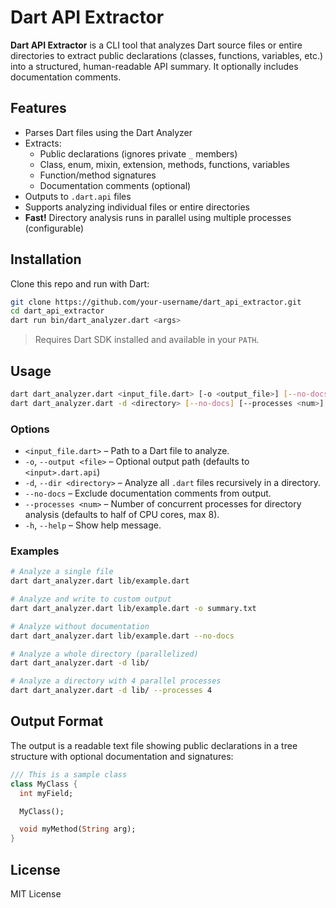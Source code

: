 # Dart API Extractor

**Dart API Extractor** is a CLI tool that analyzes Dart source files or entire directories to extract public declarations (classes, functions, variables, etc.) into a structured, human-readable API summary. It optionally includes documentation comments.

## Features

- Parses Dart files using the Dart Analyzer
- Extracts:
  - Public declarations (ignores private `_` members)
  - Class, enum, mixin, extension, methods, functions, variables
  - Function/method signatures
  - Documentation comments (optional)
- Outputs to `.dart.api` files
- Supports analyzing individual files or entire directories
- **Fast!** Directory analysis runs in parallel using multiple processes (configurable)

## Installation

Clone this repo and run with Dart:

```bash
git clone https://github.com/your-username/dart_api_extractor.git
cd dart_api_extractor
dart run bin/dart_analyzer.dart <args>
```

> Requires Dart SDK installed and available in your `PATH`.

## Usage

```bash
dart dart_analyzer.dart <input_file.dart> [-o <output_file>] [--no-docs]
dart dart_analyzer.dart -d <directory> [--no-docs] [--processes <num>]
```

### Options

* `<input_file.dart>` – Path to a Dart file to analyze.
* `-o`, `--output <file>` – Optional output path (defaults to `<input>.dart.api`)
* `-d`, `--dir <directory>` – Analyze all `.dart` files recursively in a directory.
* `--no-docs` – Exclude documentation comments from output.
* `--processes <num>` – Number of concurrent processes for directory analysis (defaults to half of CPU cores, max 8).
* `-h`, `--help` – Show help message.

### Examples

```bash
# Analyze a single file
dart dart_analyzer.dart lib/example.dart

# Analyze and write to custom output
dart dart_analyzer.dart lib/example.dart -o summary.txt

# Analyze without documentation
dart dart_analyzer.dart lib/example.dart --no-docs

# Analyze a whole directory (parallelized)
dart dart_analyzer.dart -d lib/

# Analyze a directory with 4 parallel processes
dart dart_analyzer.dart -d lib/ --processes 4
```

## Output Format

The output is a readable text file showing public declarations in a tree structure with optional documentation and signatures:

```dart
/// This is a sample class
class MyClass {
  int myField;

  MyClass();

  void myMethod(String arg);
}
```

## License

MIT License
